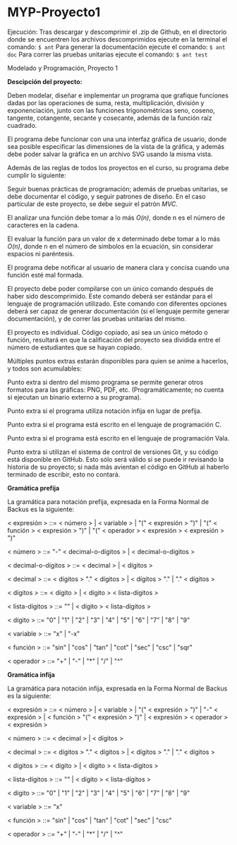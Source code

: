 # MYP-Proyecto1

Ejecución: Tras descargar y descomprimir el .zip de Github, en el directorio donde se encuentren los archivos descomprimidos ejecute en la terminal el comando:
<code>$ ant</code>
Para generar la documentación ejecute el comando:
<code>$ ant doc</code>
Para correr las pruebas unitarias ejecute el comando:
<code>$ ant test</code>

Modelado y Programación, Proyecto 1

<strong>Descipción del proyecto:</strong>

Deben modelar, diseñar e implementar un programa que grafique funciones dadas por las operaciones de suma, resta, multiplicación, división y exponenciación, junto con las funciones trigonométricas seno, coseno, tangente, cotangente, secante y cosecante, además de la función raíz cuadrado.

El programa debe funcionar con una una interfaz gráfica de usuario, donde sea posible especificar las dimensiones de la vista de la gráfica, y además debe poder salvar la gráfica en un archivo SVG usando la misma vista.

Además de las reglas de todos los proyectos en el curso, su programa debe cumplir lo siguiente:

Seguir buenas prácticas de programación; además de pruebas unitarias, se debe documentar el código, y seguir patrones de diseño. En el caso particular de este proyecto, se debe seguir el patrón <i>MVC</i>.

El analizar una función debe tomar a lo más <i>O(n)</i>, donde n es el número de caracteres en la cadena.

El evaluar la función para un valor de x determinado debe tomar a lo más <i>O(n)</i>, donde n en el número de símbolos en la ecuación, sin considerar espacios ni paréntesis.

El programa debe notificar al usuario de manera clara y concisa cuando una función esté mal formada.

El proyecto debe poder compilarse con un único comando después de haber sido descomprimido. Este comando deberá ser estándar para el lenguaje de programación utilizado. Este comando con diferentes opciones deberá ser capaz de generar documentación (si el lenguaje permite generar documentación), y de correr las pruebas unitarias del mismo.

El proyecto es individual. Código copiado, así sea un único método o función, resultará en que la calificación del proyecto sea dividida entre el número de estudiantes que se hayan copiado.

Múltiples puntos extras estarán disponibles para quien se anime a hacerlos, y todos son acumulables:

Punto extra si dentro del mismo programa se permite generar otros formatos para las gráficas: PNG, PDF, etc. (Programáticamente; no cuenta si ejecutan un binario externo a su programa).

Punto extra si el programa utiliza notación infija en lugar de prefija.

Punto extra si el programa está escrito en el lenguaje de programación C.

Punto extra si el programa está escrito en el lenguaje de programación Vala.

Punto extra si utilizan el sistema de control de versiones Git, y su código está disponible en GitHub. Esto sólo será válido si se puede ir revisando la historia de su proyecto; si nada más avientan el código en GitHub al haberlo terminado de escribir, esto no contará.

<strong>Gramática prefija</strong>

La gramática para notación prefija, expresada en la Forma Normal de Backus es la siguiente:

< expresión > ::= < número > |
                  < variable > |
                  "(" < expresión > ")" |
                  "(" < función > < expresión > ")" |
                  "(" < operador > < expresión > < expresión > ")"

< número > ::= "-" < decimal-o-dígitos > | < decimal-o-dígitos >

< decimal-o-dígitos > ::= < decimal > | < dígitos >

< decimal > ::= < dígitos > "." < dígitos > | < dígitos > "." | "." < dígitos >

< dígitos > ::= < dígito > | < dígito > < lista-dígitos >

< lista-dígitos > ::= "" | < dígito > < lista-dígitos >

< dígito > ::= "0" | "1" | "2" | "3" | "4" | "5" | "6" | "7" | "8" | "9"

< variable > ::= "x" | "-x"

< función > ::= "sin" | "cos" | "tan" | "cot" | "sec" | "csc" | "sqr"

< operador > ::= "+" | "-" | "*" | "/" | "^"
    
<strong>Gramática infija</strong>

La gramática para notación infija, expresada en la Forma Normal de Backus es la siguiente:

< expresión > ::= < número > |
                  < variable > |
                  "(" < expresión > ")" |
                  "-" < expresión > |
                  < función > "(" < expresión > ")" |
                 < expresión > < operador > < expresión >

< número > ::= < decimal > | < dígitos >

< decimal > ::= < dígitos > "." < dígitos > | < dígitos > "." | "." < dígitos >

< dígitos > ::= < dígito > | < dígito > < lista-dígitos >

< lista-dígitos > ::= "" | < dígito > < lista-dígitos >

< dígito > ::= "0" | "1" | "2" | "3" | "4" | "5" | "6" | "7" | "8" | "9"

< variable > ::= "x"

< función > ::= "sin" | "cos" | "tan" | "cot" | "sec" | "csc"

< operador > ::= "+" | "-" | "*" | "/" | "^"
